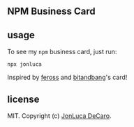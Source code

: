## NPM Business Card

## usage

To see my `npm` business card, just run:

```
npx jonluca
```

Inspired by [feross](https://github.com/feross/feross) and [bitandbang](https://github.com/bnb/bitandbang)'s card!

## license

MIT. Copyright (c) [JonLuca DeCaro](https://jonlu.ca).
